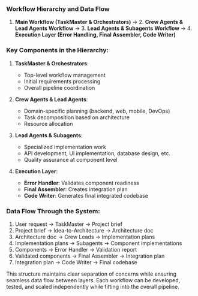 ### Workflow Hierarchy and Data Flow

1.  **Main Workflow (TaskMaster & Orchestrators)**
    → 2. **Crew Agents & Lead Agents Workflow**
    → 3. **Lead Agents & Subagents Workflow**
    → 4. **Execution Layer (Error Handling, Final Assembler, Code Writer)**

### Key Components in the Hierarchy:

1.  **TaskMaster & Orchestrators**:
    *   Top-level workflow management
    *   Initial requirements processing
    *   Overall pipeline coordination

2.  **Crew Agents & Lead Agents**:
    *   Domain-specific planning (backend, web, mobile, DevOps)
    *   Task decomposition based on architecture
    *   Resource allocation

3.  **Lead Agents & Subagents**:
    *   Specialized implementation work
    *   API development, UI implementation, database design, etc.
    *   Quality assurance at component level

4.  **Execution Layer**:
    *   **Error Handler**: Validates component readiness
    *   **Final Assembler**: Creates integration plan
    *   **Code Writer**: Generates final integrated codebase

### Data Flow Through the System:

1.  User request → TaskMaster → Project brief
2.  Project brief → Idea-to-Architecture → Architecture doc
3.  Architecture doc → Crew Leads → Implementation plans
4.  Implementation plans → Subagents → Component implementations
5.  Components → Error Handler → Validation report
6.  Validated components → Final Assembler → Integration plan
7.  Integration plan → Code Writer → Final codebase

This structure maintains clear separation of concerns while ensuring seamless data flow between layers. Each workflow can be developed, tested, and scaled independently while fitting into the overall pipeline.
